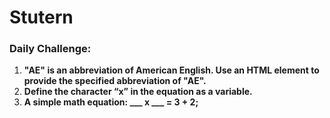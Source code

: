 <h1>Stutern</h1>
<h3>Daily Challenge:</h3>
<ol>
  <li><strong>"AE" is an abbreviation of American English. Use an HTML element to provide the specified abbreviation of "AE".</strong></li>
  <li><strong>Define the character “x” in the equation as a variable.</strong></li>
  <li><strong>A simple math equation: ___ x ___ = 3 + 2;</strong></li>
</ol>
